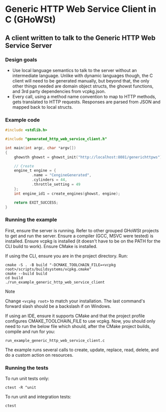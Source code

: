 # Generic HTTP Web Service Client in C (GHoWSt)

## A client written to talk to the Generic HTTP Web Service Server

### Design goals

- Use local language semantics to talk to the server without an intermediate
  language. Unlike with dynamic languages though, the C client will need to be
  generated manually, but beyond that, the only other things needed are domain
  object structs, the ghowst functions, and 3rd party dependencies from
  vcpkg.json.
- Every call, using a method name convention to map to HTTP methods, gets
  translated to HTTP requests. Responses are parsed from JSON and mapped back to
  local structs.

### Example code

```c
#include <stdlib.h>

#include "generated_http_web_service_client.h"

int main(int argc, char *argv[])
{
    ghowsth ghowst = ghowst_init("http://localhost:8081/generichttpws");

    // Create
    engine_t engine = {
            .name = "CengineGenerated",
            .cylinders = 44,
            .throttle_setting = 49
    };
    int engine_id1 = create_engines(ghowst, engine);

    return EXIT_SUCCESS;
}
```

### Running the example

First, ensure the server is running. Refer to other grouped GHoWSt projects to
get and run the server. Ensure a compiler (GCC, MSVC were tested) is installed.
Ensure vcpkg is installed (it doesn't have to be on the PATH for the CLI build
to work). Ensure CMake is installed.

If using the CLI, ensure you are in the project directory. Run:

```
cmake -S . -B build "-DCMAKE_TOOLCHAIN_FILE=<vcpkg root>/scripts/buildsystems/vcpkg.cmake"
cmake --build build
cd build
./run_example_generic_http_web_service_client
```

> [!NOTE]
> Change `<vcpkg root>` to match your installation. The last command's forward slash should be a backslash if on Windows.

If using an IDE, ensure it supports CMake and that the project profile
configures CMAKE_TOOLCHAIN_FILE to use vcpkg. Now, you should only need to run
the below file which should, after the CMake project builds, compile and run for
you:

`run_example_generic_http_web_service_client.c`

The example runs several calls to create, update, replace, read, delete, and do
a custom action on resources.

### Running the tests

To run unit tests only:

`ctest -R ^unit`

To run unit and integration tests:

`ctest`